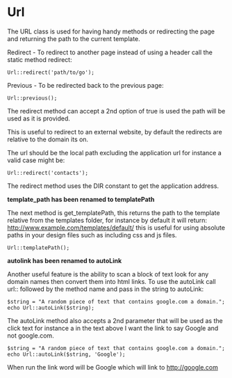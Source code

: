 # Url

The URL class is used for having handy methods or redirecting the page and returning the path to the current template.

Redirect - To redirect to another page instead of using a header call the static method redirect:

````
Url::redirect('path/to/go');
````

Previous - To be redirected back to the previous page:</p>

````
Url::previous();
````

The redirect method can accept a 2nd option of true is used the path will be used as it is provided.

This is useful to redirect to an external website, by default the redirects are relative to the domain its on.

The url should be the local path excluding the application url for instance a valid case might be:

````
Url::redirect('contacts');
````

The redirect method uses the DIR constant to get the application address.

**template_path has been renamed to templatePath**

The next method is get_templatePath, this returns the path to the template relative from the templates folder, for instance by default it will return: http://www.example.com/templates/default/ this is useful for using absolute paths in your design files such as including css and js files.

````
Url::templatePath();
````


**autolink has been renamed to autoLink**

Another useful feature is the ability to scan a block of text look for any domain names then convert them into html links.  To use the autoLink call url:: followed by the method name and pass in the string to autoLink:

````
$string = "A random piece of text that contains google.com a domain.";
echo Url::autoLink($string);
````

The autoLink method also accepts a 2nd parameter that will be used as the click text for instance a in the text above I want the link to say Google and not google.com.

````
$string = "A random piece of text that contains google.com a domain.";
echo Url::autoLink($string, 'Google');
````

When run the link word will be Google which will link to http://google.com